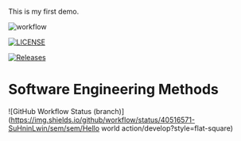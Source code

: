This is my first demo.

![workflow](https://github.com/40516571-SuHninLwin/Sem/actions/workflows/main.yml/badge.svg)

[![LICENSE](https://img.shields.io/github/license/40516571-SuHninLwin/sem.svg?style=flat-square)](https://github.com/40516571-SuHninLwin/sem/blob/master/LICENSE)

[![Releases](https://img.shields.io/github/release/40516571-SuHninLwin/sem/all.svg?style=flat-square)](https://github.com/40516571-SuHninLwin/sem/releases)

# Software Engineering Methods
![GitHub Workflow Status (branch)](https://img.shields.io/github/workflow/status/40516571-SuHninLwin/sem/sem/Hello world action/develop?style=flat-square)


